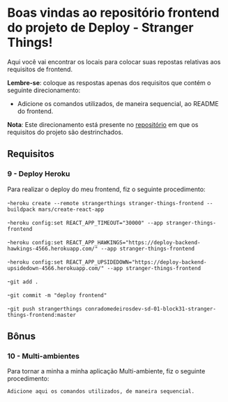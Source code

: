 # Boas vindas ao repositório frontend do projeto de Deploy - Stranger Things!

Aqui você vai encontrar os locais para colocar suas repostas relativas aos requisitos de frontend.

**Lembre-se**: coloque as respostas apenas dos requisitos que contém o seguinte direcionamento:

  - Adicione os comandos utilizados, de maneira sequencial, ao README do frontend.

**Nota**: Este direcionamento está presente no [repositório](https://github.com/tryber/sd-01-block31-stranger-things) em que os requisitos do projeto são destrinchados.

## Requisitos

### 9 - Deploy Heroku

Para realizar o deploy do meu frontend, fiz o seguinte procedimento:

-`heroku create --remote strangerthings stranger-things-frontend --buildpack mars/create-react-app`

-`heroku config:set REACT_APP_TIMEOUT="30000" --app stranger-things-frontend`

-`heroku config:set REACT_APP_HAWKINGS="https://deploy-backend-hawkings-4566.herokuapp.com/" --app stranger-things-frontend`

-`heroku config:set REACT_APP_UPSIDEDOWN="https://deploy-backend-upsidedown-4566.herokuapp.com/" --app stranger-things-frontend`

-`git add .`

-`git commit -m "deploy frontend"`

-`git push strangerthings conradomedeirosdev-sd-01-block31-stranger-things-frontend:master`

## Bônus

### 10 - Multi-ambientes

Para tornar a minha a minha aplicação Multi-ambiente, fiz o seguinte procedimento:

`Adicione aqui os comandos utilizados, de maneira sequencial.`
